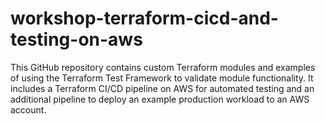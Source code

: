 # workshop-terraform-cicd-and-testing-on-aws
This GitHub repository contains custom Terraform modules and examples of using the Terraform Test Framework to validate module functionality. It includes a Terraform CI/CD pipeline on AWS for automated testing and an additional pipeline to deploy an example production workload to an AWS account.
